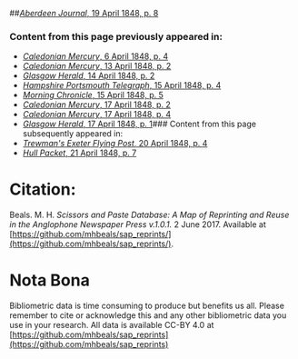 ##[*Aberdeen Journal*, 19 April 1848, p. 8](https://mhbeals.github.io/sap_html/Aberdeen-Journal/Aberdeen-Journal-19-April-1848-p-8)

### Content from this page previously appeared in:
+ [*Caledonian Mercury*, 6 April 1848, p. 4](https://mhbeals.github.io/sap_html/Caledonian-Mercury/Caledonian-Mercury-6-April-1848-p-4)
+ [*Caledonian Mercury*, 13 April 1848, p. 2](https://mhbeals.github.io/sap_html/Caledonian-Mercury/Caledonian-Mercury-13-April-1848-p-2)
+ [*Glasgow Herald*, 14 April 1848, p. 2](https://mhbeals.github.io/sap_html/Glasgow-Herald/Glasgow-Herald-14-April-1848-p-2)
+ [*Hampshire Portsmouth Telegraph*, 15 April 1848, p. 4](https://mhbeals.github.io/sap_html/Hampshire-Portsmouth-Telegraph/Hampshire-Portsmouth-Telegraph-15-April-1848-p-4)
+ [*Morning Chronicle*, 15 April 1848, p. 5](https://mhbeals.github.io/sap_html/Morning-Chronicle/Morning-Chronicle-15-April-1848-p-5)
+ [*Caledonian Mercury*, 17 April 1848, p. 2](https://mhbeals.github.io/sap_html/Caledonian-Mercury/Caledonian-Mercury-17-April-1848-p-2)
+ [*Caledonian Mercury*, 17 April 1848, p. 4](https://mhbeals.github.io/sap_html/Caledonian-Mercury/Caledonian-Mercury-17-April-1848-p-4)
+ [*Glasgow Herald*, 17 April 1848, p. 1](https://mhbeals.github.io/sap_html/Glasgow-Herald/Glasgow-Herald-17-April-1848-p-1)### Content from this page subsequently appeared in:
+ [*Trewman's Exeter Flying Post*, 20 April 1848, p. 4](https://mhbeals.github.io/sap_html/Trewman's-Exeter-Flying-Post/Trewman's-Exeter-Flying-Post-20-April-1848-p-4)
+ [*Hull Packet*, 21 April 1848, p. 7](https://mhbeals.github.io/sap_html/Hull-Packet/Hull-Packet-21-April-1848-p-7)
                    
# Citation: 

Beals. M. H. *Scissors and Paste Database: A Map of Reprinting and Reuse in the Anglophone Newspaper Press v.1.0.1.* 2 June 2017. Available at [https://github.com/mhbeals/sap_reprints/](https://github.com/mhbeals/sap_reprints/). 
                    
# Nota Bona

Bibliometric data is time consuming to produce but benefits us all. Please remember to cite or acknowledge this and any other bibliometric data you use in your research. All data is available CC-BY 4.0 at [https://github.com/mhbeals/sap_reprints](https://github.com/mhbeals/sap_reprints)